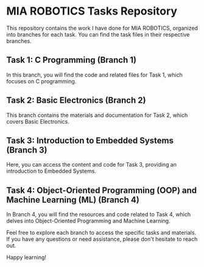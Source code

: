 # MIA ROBOTICS Tasks Repository

This repository contains the work I have done for MIA ROBOTICS, organized into branches for each task. You can find the task files in their respective branches.

## Task 1: C Programming (Branch 1)

In this branch, you will find the code and related files for Task 1, which focuses on C programming.


## Task 2: Basic Electronics (Branch 2)

This branch contains the materials and documentation for Task 2, which covers Basic Electronics.


## Task 3: Introduction to Embedded Systems (Branch 3)

Here, you can access the content and code for Task 3, providing an introduction to Embedded Systems.


## Task 4: Object-Oriented Programming (OOP) and Machine Learning (ML) (Branch 4)

In Branch 4, you will find the resources and code related to Task 4, which delves into Object-Oriented Programming and Machine Learning.

Feel free to explore each branch to access the specific tasks and materials. If you have any questions or need assistance, please don't hesitate to reach out.

Happy learning!
